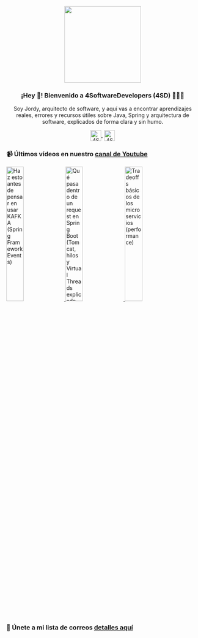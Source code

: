 <p align="center" width="300">
    <img align="center" width="200" src="https://www.4softwaredevelopers.com/assets/img/brands/icono_4SD.png" />
    <h3 align="center">¡Hey 👋! Bienvenido a 4SoftwareDevelopers (4SD) 👨🏻‍💻</h3>
 </p>
 
 <p align="center">Soy Jordy, arquitecto de software, y aquí vas a encontrar aprendizajes reales, errores y recursos útiles sobre Java, Spring y arquitectura de software, explicados de forma clara y sin humo.</p>
 <p align="center">
    <a href="https://youtube.com/4SoftwareDevelopers" target="blank" style='margin-right:4px'>
     <img align="center" src="https://cdn.jsdelivr.net/npm/simple-icons@3.0.1/icons/youtube.svg" alt="4SoftwareDevelopers" height="28px" width="28px" />
    </a>
    <a href="https://x.com/jordy_4sd" target="blank">
      <img align="center" src="https://cdn.jsdelivr.net/npm/simple-icons@3.0.1/icons/twitter.svg" alt="4SoftwareDevelopers" height="28px" width="28px" />
    </a>
 </p>
 
### 📹 Últimos vídeos en nuestro [canal de Youtube](https://youtube.com/4SoftwareDevelopers?sub_confirmation=1)

<a href='https://youtu.be/5R9f4pNflGI' target='_blank'>
    <img width='30%' src='https://img.youtube.com/vi/5R9f4pNflGI/mqdefault.jpg' alt='Haz esto antes de pensar en usar KAFKA (Spring Framework Events)' title='Haz esto antes de pensar en usar KAFKA (Spring Framework Events)' />
</a>

<a href='https://youtu.be/-8yWK7GtZn0' target='_blank'>
    <img width='30%' src='https://img.youtube.com/vi/-8yWK7GtZn0/mqdefault.jpg' alt='Qué pasa dentro de un request en Spring Boot (Tomcat, hilos y Virtual Threads explicado fácil)' title='Qué pasa dentro de un request en Spring Boot (Tomcat, hilos y Virtual Threads explicado fácil)' />
</a>

<a href='https://youtu.be/ntO7rIIKdFo' target='_blank'>
    <img width='30%' src='https://img.youtube.com/vi/ntO7rIIKdFo/mqdefault.jpg' alt='Tradeoffs básicos de los microservicios (performance)' title='Tradeoffs básicos de los microservicios (performance)' />
</a>


### 🔐 Únete a mi lista de correos [detalles aquí](https://www.4softwaredevelopers.com) 
 

